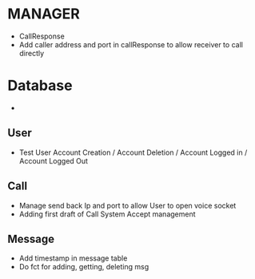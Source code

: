 # MANAGER
 - CallResponse
 - Add caller address and port in callResponse to allow receiver to call directly
 
# Database
 - 

## User
 - Test User Account Creation / Account Deletion / Account Logged in / Account Logged Out
 
## Call
 - Manage send back Ip and port to allow User to open voice socket 
 - Adding first draft of Call System Accept management

## Message
 - Add timestamp in message table
 - Do fct for adding, getting, deleting msg
